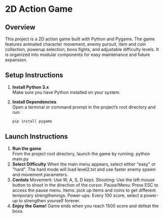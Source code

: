 # 2D Action Game

## Overview
This project is a 2D action game built with Python and Pygame. The game features animated character movement, enemy pursuit, item and coin collection, powerup selection, boos fights, and adjustable difficulty levels. It is organized into modular components for easy maintenance and future expansion.

## Setup Instructions

1. **Install Python 3.x**  
   Make sure you have Python installed on your system.

2. **Install Dependencies**  
   Open a terminal or command prompt in the project’s root directory and run:
   ```bash
   pip install pygame

## Launch Instructions

1. **Run the game**  
    From the project root directory, launch the game by running: python main.py
2. **Select Difficulty**
    When the main menu appears, select either "easy" or "hard". The hard mode will load level2.txt and use faster enemy spawn and movement parameters.
3. **Contols**
    Movement: Use W, A, S, D keys.
    Shooting: Use the left mouse button to shoot in the direction of the cursor.
    Pause/Menu: Press ESC to access the pause menu.
    Items: pick up items and coins to get different temporary strengthenings.
    Power-ups: Every 100 score, select a power-up to strengthen yourself forever.
4. **Enjoy the Game!**
    Game ends when you reach 1500 score and defeat the boss. 